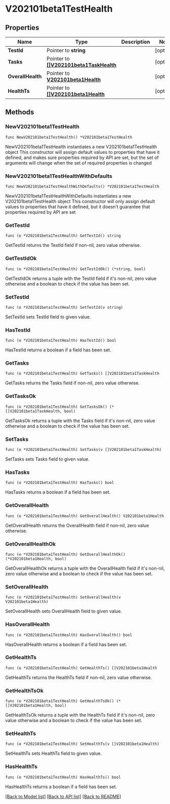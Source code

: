 # V202101beta1TestHealth

## Properties

Name | Type | Description | Notes
------------ | ------------- | ------------- | -------------
**TestId** | Pointer to **string** |  | [optional] 
**Tasks** | Pointer to [**[]V202101beta1TaskHealth**](V202101beta1TaskHealth.md) |  | [optional] 
**OverallHealth** | Pointer to [**V202101beta1Health**](V202101beta1Health.md) |  | [optional] 
**HealthTs** | Pointer to [**[]V202101beta1Health**](V202101beta1Health.md) |  | [optional] 

## Methods

### NewV202101beta1TestHealth

`func NewV202101beta1TestHealth() *V202101beta1TestHealth`

NewV202101beta1TestHealth instantiates a new V202101beta1TestHealth object
This constructor will assign default values to properties that have it defined,
and makes sure properties required by API are set, but the set of arguments
will change when the set of required properties is changed

### NewV202101beta1TestHealthWithDefaults

`func NewV202101beta1TestHealthWithDefaults() *V202101beta1TestHealth`

NewV202101beta1TestHealthWithDefaults instantiates a new V202101beta1TestHealth object
This constructor will only assign default values to properties that have it defined,
but it doesn't guarantee that properties required by API are set

### GetTestId

`func (o *V202101beta1TestHealth) GetTestId() string`

GetTestId returns the TestId field if non-nil, zero value otherwise.

### GetTestIdOk

`func (o *V202101beta1TestHealth) GetTestIdOk() (*string, bool)`

GetTestIdOk returns a tuple with the TestId field if it's non-nil, zero value otherwise
and a boolean to check if the value has been set.

### SetTestId

`func (o *V202101beta1TestHealth) SetTestId(v string)`

SetTestId sets TestId field to given value.

### HasTestId

`func (o *V202101beta1TestHealth) HasTestId() bool`

HasTestId returns a boolean if a field has been set.

### GetTasks

`func (o *V202101beta1TestHealth) GetTasks() []V202101beta1TaskHealth`

GetTasks returns the Tasks field if non-nil, zero value otherwise.

### GetTasksOk

`func (o *V202101beta1TestHealth) GetTasksOk() (*[]V202101beta1TaskHealth, bool)`

GetTasksOk returns a tuple with the Tasks field if it's non-nil, zero value otherwise
and a boolean to check if the value has been set.

### SetTasks

`func (o *V202101beta1TestHealth) SetTasks(v []V202101beta1TaskHealth)`

SetTasks sets Tasks field to given value.

### HasTasks

`func (o *V202101beta1TestHealth) HasTasks() bool`

HasTasks returns a boolean if a field has been set.

### GetOverallHealth

`func (o *V202101beta1TestHealth) GetOverallHealth() V202101beta1Health`

GetOverallHealth returns the OverallHealth field if non-nil, zero value otherwise.

### GetOverallHealthOk

`func (o *V202101beta1TestHealth) GetOverallHealthOk() (*V202101beta1Health, bool)`

GetOverallHealthOk returns a tuple with the OverallHealth field if it's non-nil, zero value otherwise
and a boolean to check if the value has been set.

### SetOverallHealth

`func (o *V202101beta1TestHealth) SetOverallHealth(v V202101beta1Health)`

SetOverallHealth sets OverallHealth field to given value.

### HasOverallHealth

`func (o *V202101beta1TestHealth) HasOverallHealth() bool`

HasOverallHealth returns a boolean if a field has been set.

### GetHealthTs

`func (o *V202101beta1TestHealth) GetHealthTs() []V202101beta1Health`

GetHealthTs returns the HealthTs field if non-nil, zero value otherwise.

### GetHealthTsOk

`func (o *V202101beta1TestHealth) GetHealthTsOk() (*[]V202101beta1Health, bool)`

GetHealthTsOk returns a tuple with the HealthTs field if it's non-nil, zero value otherwise
and a boolean to check if the value has been set.

### SetHealthTs

`func (o *V202101beta1TestHealth) SetHealthTs(v []V202101beta1Health)`

SetHealthTs sets HealthTs field to given value.

### HasHealthTs

`func (o *V202101beta1TestHealth) HasHealthTs() bool`

HasHealthTs returns a boolean if a field has been set.


[[Back to Model list]](../README.md#documentation-for-models) [[Back to API list]](../README.md#documentation-for-api-endpoints) [[Back to README]](../README.md)


